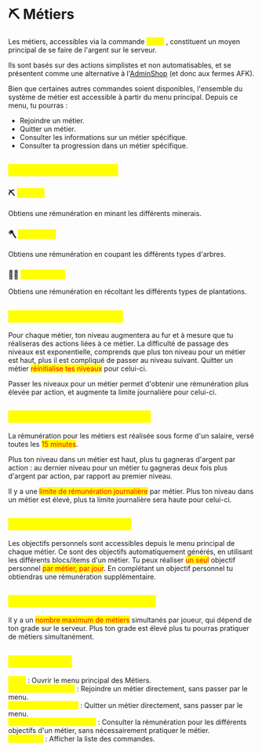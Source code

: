 # ⛏️ Métiers

Les métiers, accessibles via la commande <mark style="color:yellow;">`/jobs`</mark> , constituent un moyen principal de se faire de l'argent sur le serveur.

Ils sont basés sur des actions simplistes et non automatisables, et se présentent comme une alternative à l'[AdminShop](adminshop.md) (et donc aux fermes AFK).&#x20;

Bien que certaines autres commandes soient disponibles, l'ensemble du système de métier est accessible à partir du menu principal. Depuis ce menu, tu pourras :

* Rejoindre un métier.
* Quitter un métier.
* Consulter les informations sur un métier spécifique.
* Consulter ta progression dans un métier spécifique.

## <mark style="color:yellow;">Les différents métiers</mark> <a href="#metiers" id="metiers"></a>

### ⛏️ <mark style="color:yellow;">Mineur</mark> <a href="#mineur" id="mineur"></a>

Obtiens une rémunération en minant les différents minerais.

### 🪓 <mark style="color:yellow;">Bûcheron</mark>

Obtiens une rémunération en coupant les différents types d'arbres.

### 🧑‍🌾 <mark style="color:yellow;">Agriculteur</mark>

Obtiens une rémunération en récoltant les différents types de plantations.

## <mark style="color:yellow;">Le système de niveaux</mark> <a href="#niveaux" id="niveaux"></a>

Pour chaque métier, ton niveau augmentera au fur et à mesure que tu réaliseras des actions liées à ce métier. La difficulté de passage des niveaux est exponentielle, comprends que plus ton niveau pour un métier est haut, plus il est compliqué de passer au niveau suivant. Quitter un métier <mark style="color:red;">réinitialise tes niveaux</mark> pour celui-ci.

Passer les niveaux pour un métier permet d'obtenir une rémunération plus élevée par action, et augmente ta limite journalière pour celui-ci.

## <mark style="color:yellow;">Le système de rémunération</mark> <a href="#remuneration" id="remuneration"></a>

La rémunération pour les métiers est réalisée sous forme d'un salaire, versé toutes les <mark style="color:red;">15 minutes</mark>.&#x20;

Plus ton niveau dans un métier est haut, plus tu gagneras d'argent par action : au dernier niveau pour un métier tu gagneras deux fois plus d'argent par action, par rapport au premier niveau.

Il y a une <mark style="color:red;">limite de rémunération journalière</mark> par métier. Plus ton niveau dans un métier est élevé, plus ta limite journalière sera haute pour celui-ci.&#x20;

## <mark style="color:yellow;">Les objectifs personnels</mark>  <a href="#objectifs" id="objectifs"></a>

Les objectifs personnels sont accessibles depuis le menu principal de chaque métier. Ce sont des objectifs automatiquement générés, en utilisant les différents blocs/items d'un métier. Tu peux réaliser <mark style="color:red;">un seul</mark> objectif personnel <mark style="color:red;">par métier, par jour</mark>. En complétant un objectif personnel tu obtiendras une rémunération supplémentaire.

## <mark style="color:yellow;">Nombre maximum de métiers</mark> <a href="#maximum" id="maximum"></a>

Il y a un <mark style="color:red;">nombre maximum de métiers</mark> simultanés par joueur, qui dépend de ton grade sur le serveur. Plus ton grade est élevé plus tu pourras pratiquer de métiers simultanément.

## <mark style="color:yellow;">Commandes</mark>

<mark style="color:yellow;">`/jobs`</mark> : Ouvrir le menu principal des Métiers.\
<mark style="color:yellow;">`/jobs join <métier>`</mark> : Rejoindre un métier directement, sans passer par le menu.\
<mark style="color:yellow;">`/jobs leave <métier>`</mark> : Quitter un métier directement, sans passer par le menu.\
<mark style="color:yellow;">`/jobs objectives <métier>`</mark> : Consulter la rémunération pour les différents objectifs d'un métier, sans nécessairement pratiquer le métier.\
<mark style="color:yellow;">`/jobs help`</mark> : Afficher la liste des commandes.



